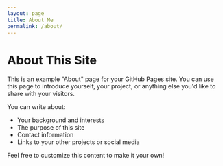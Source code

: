 ```yaml
---
layout: page
title: About Me
permalink: /about/
---
```


# About This Site

This is an example "About" page for your GitHub Pages site. You can use this page to introduce yourself, your project, or anything else you'd like to share with your visitors.

You can write about:

*   Your background and interests
*   The purpose of this site
*   Contact information
*   Links to your other projects or social media

Feel free to customize this content to make it your own!
